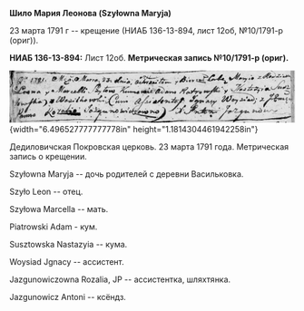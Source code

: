 **Шило Мария Леонова (Szyłowna Maryja)**

23 марта 1791 г -- крещение (НИАБ 136-13-894, лист 12об, №10/1791-р
(ориг)).

**НИАБ 136-13-894:** Лист 12об. **Метрическая запись №10/1791-р
(ориг).**

![](./media/a91fa6c3452cb300fe62907967bcafcc5edd002b.png){width="6.496527777777778in"
height="1.1814304461942258in"}

Дедиловичская Покровская церковь. 23 марта 1791 года. Метрическая запись
о крещении.

Szyłowna Maryja -- дочь родителей с деревни Васильковка.

Szyło Leon -- отец.

Szyłowa Marcella -- мать.

Piatrowski Adam - кум.

Susztowska Nastazyia -- кума.

Woysiad Jgnacy -- ассистент.

Jazgunowiczowna Rozalia, JP -- ассистентка, шляхтянка.

Jazgunowicz Antoni -- ксёндз.
